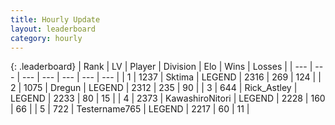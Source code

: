 ```yaml
---
title: Hourly Update
layout: leaderboard
category: hourly
---
```


{: .leaderboard}
| Rank | LV | Player | Division | Elo | Wins | Losses |
| --- | --- | --- | --- | --- | --- | --- |
| <span data-change="0">1</span> | 1237 | <span title="ID: 353063">Sktima</span> | LEGEND | <span data-change="0">2316</span> | <span data-change="0">269</span> | <span data-change="0">124</span> |
| <span data-change="0">2</span> | 1075 | <span title="ID: 337810">Dregun</span> | LEGEND | <span data-change="0">2312</span> | <span data-change="0">235</span> | <span data-change="0">90</span> |
| <span data-change="0">3</span> | 644 | <span title="ID: 466583">Rick_Astley</span> | LEGEND | <span data-change="0">2233</span> | <span data-change="0">80</span> | <span data-change="0">15</span> |
| <span data-change="0">4</span> | 2373 | <span title="ID: 164871">KawashiroNitori</span> | LEGEND | <span data-change="0">2228</span> | <span data-change="0">160</span> | <span data-change="0">66</span> |
| <span data-change="0">5</span> | 722 | <span title="ID: 188640">Testername765</span> | LEGEND | <span data-change="0">2217</span> | <span data-change="0">60</span> | <span data-change="0">11</span> |
